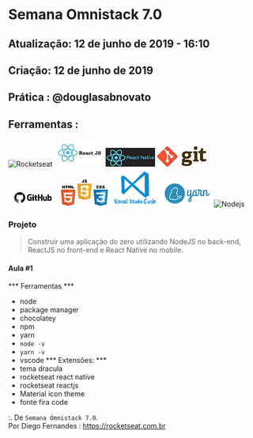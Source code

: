 # Semana Omnistack 7.0

## Atualização: 12 de junho de 2019 - 16:10
## Criação: 12 de junho de 2019
## Prática : @douglasabnovato

## Ferramentas : 

![Rocketseat](/images/logo-rocketseat.jpg)
![ReactJS](/images/logo-reactjs.jpg)
![React Native](/images/logo-react-native.png)
![Git](/images/logo-git.png)
![Github](/images/logo-github.png)
![HTML/CSS/Javascript](/images/logo-html-css-js.jpeg)
![VSCode](/images/logo-VSCode.png)
![Yarn](/images/logo-yarn.png)
![Nodejs](/images/nodejs.png)

### Projeto
> Construir uma aplicação do zero utilizando NodeJS no back-end, ReactJS no front-end e React Native no mobile.

#### Aula #1
*** Ferramentas ***
- node 
- package manager 
- chocolatey
- npm 
- yarn
- `node -v`
- `yarn -v`
- vscode
*** Extensões: ***
- tema dracula
- rocketseat react native
- rocketseat reactjs
- Material icon theme
- fonte fira code

:. De `Semana Omnistack 7.0`.<br/> 
Por Diego Fernandes : https://rocketseat.com.br